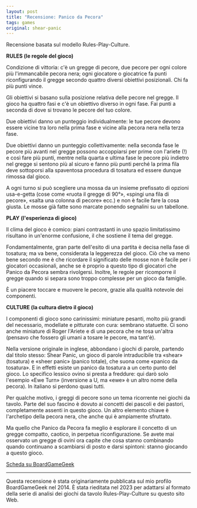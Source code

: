 ```yaml
---
layout: post
title: "Recensione: Panico da Pecora"
tags: games
original: shear-panic
---
```


Recensione basata sul modello Rules-Play-Culture.

**RULES (le regole del gioco)**

Condizione di vittoria: c'è un gregge di pecore, due pecore per ogni colore più l'immancabile pecora nera; ogni giocatore o giocatrice fa punti riconfigurando il gregge secondo quattro diversi obiettivi posizionali. Chi fa più punti vince.

Gli obiettivi si basano sulla posizione relativa delle pecore nel gregge. Il gioco ha quattro fasi e c'è un obiettivo diverso in ogni fase. Fai punti a seconda di dove si trovano le pecore del tuo colore.

Due obiettivi danno un punteggio individualmente: le tue pecore devono essere vicine tra loro nella prima fase e vicine alla pecora nera nella terza fase.

Due obiettivi danno un punteggio collettivamente: nella seconda fase le pecore più avanti nel gregge possono accoppiarsi per prime con l'ariete (!) e così fare più punti, mentre nella quarta e ultima fase le pecore più indietro nel gregge si sentono più al sicuro e fanno più punti perché la prima fila deve sottoporsi alla spaventosa procedura di tosatura ed essere dunque rimossa dal gioco.

A ogni turno si può scegliere una mossa da un insieme prefissato di opzioni usa-e-getta (cose come «ruota il gregge di 90°», «spingi una fila di pecore», «salta una colonna di pecore» ecc.) e non è facile fare la cosa giusta. Le mosse già fatte sono marcate ponendo segnalini su un tabellone.

**PLAY (l'esperienza di gioco)**

Il clima del gioco è comico: piani contrastanti in uno spazio limitatissimo risultano in un'enorme confusione, il che sostiene il tema del gregge.

Fondamentalmente, gran parte dell'esito di una partita è decisa nella fase di tosatura; ma va bene, considerata la leggerezza del gioco. Ciò che va meno bene secondo me è che ricordare il significato delle mosse non è facile per i giocatori occasionali, anche se è proprio a questo tipo di giocatori che Panico da Pecora sembra rivolgersi. Inoltre, le regole per ricomporre il gregge quando si separa sono troppo complesse per un gioco da famiglie.

È un piacere toccare e muovere le pecore, grazie alla qualità notevole dei componenti.

**CULTURE (la cultura dietro il gioco)**

I componenti di gioco sono carinissimi: miniature pesanti, molto più grandi del necessario, modellate e pitturate con cura: sembrano statuette. Ci sono anche miniature di Roger l'Ariete e di una pecora che ne tosa un'altra (pensavo che fossero gli umani a tosare le pecore, ma tant'è).

Nella versione originale in inglese, abbondano i giochi di parole, partendo dal titolo stesso: Shear Panic, un gioco di parole intraducibile tra «shear» (tosatura) e «sheer panic» (panico totale), che suona come «panico da tosatura». E in effetti esiste un panico da tosatura a un certo punto del gioco. Lo specifico lessico ovino si presta a freddure: qui darò solo l'esempio «Ewe Turn» (inversione a U, ma «ewe» è un altro nome della pecora). In italiano si perdono quasi tutti.

Per qualche motivo, i greggi di pecore sono un tema ricorrente nei giochi da tavolo. Parte del suo fascino è dovuto ai concetti dei pascoli e dei pastori, completamente assenti in questo gioco. Un altro elemento chiave è l'archetipo della pecora nera, che anche qui è ampiamente sfruttato.

Ma quello che Panico da Pecora fa meglio è esplorare il concetto di un gregge compatto, caotico, in perpetua riconfigurazione. Se avete mai osservato un gregge di ovini ora capite che cosa stanno combinando quando continuano a scambiarsi di posto e darsi spintoni: stanno giocando a questo gioco.

[Scheda su BoardGameGeek](https://boardgamegeek.com/boardgame/18866/shear-panic)

***

Questa recensione è stata originariamente pubblicata sul mio profilo BoardGameGeek nel 2014. È stata rieditata nel 2023 per adattarsi al formato della serie di analisi dei giochi da tavolo Rules-Play-Culture su questo sito Web.